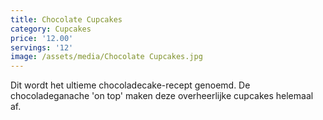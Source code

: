 ```yaml
---
title: Chocolate Cupcakes
category: Cupcakes
price: '12.00'
servings: '12'
image: /assets/media/Chocolate Cupcakes.jpg
---
```

Dit wordt het ultieme chocoladecake-recept genoemd. De chocoladeganache 'on top' maken deze overheerlijke cupcakes helemaal af.
